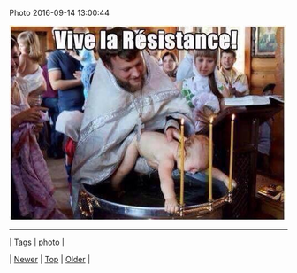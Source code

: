 <!--
title: Photo 2016-09-14 13
date: 2020-06-28T15:27:00.129Z
tags: photo
-->


Photo 2016-09-14 13:00:44

![](150399824918-0.jpg)

<!--BOTTOM-POST-NAVIGATION-->
---

| [Tags](tags.md) | [photo](tag-photo.md) |

| [Newer](150394151477.md) | [Top](index.md) | [Older](150407715969.md) |